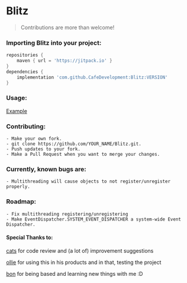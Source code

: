 # Blitz

> Contributions are more than welcome! 

### Importing Blitz into your project:
```gradle
repositories {
    maven { url = 'https://jitpack.io' }
}
dependencies { 
    implementation 'com.github.CafeDevelopment:Blitz:VERSION'
}
```

### Usage:
[Example](https://github.com/cafedevelopment/blitz/blob/master/src/main/java/club/cafedevelopment/blitz/example/ExampleUsage.java)

### Contributing:
    - Make your own fork.
    - git clone https://github.com/YOUR_NAME/Blitz.git.
    - Push updates to your fork.
    - Make a Pull Request when you want to merge your changes.
    
### Currently, known bugs are:
    - Multithreading will cause objects to not register/unregister properly.
    
### Roadmap:
    - Fix multithreading registering/unregistering
    - Make EventDispatcher.SYSTEM_EVENT_DISPATCHER a system-wide Event Dispatcher.
    
#### Special Thanks to:
[cats](https://github.com/vialdevelopment) for code review and (a lot of) improvement suggestions

[ollie](https://github.com/olliem5) for using this in his products and in that, testing the project

[bon](https://github.com/bon55) for being based and learning new things with me :D
